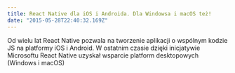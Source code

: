 ```yaml
---
title: React Native dla iOS i Androida. Dla Windowsa i macOS też!
date: "2015-05-28T22:40:32.169Z"
---
```


Od wielu lat React Native pozwala na tworzenie aplikacji o wspólnym kodzie JS na platformy iOS i Android. W ostatnim czasie dzięki inicjatywie Microsoftu React Native uzyskał wsparcie platform desktopowych (Windows i macOS)

